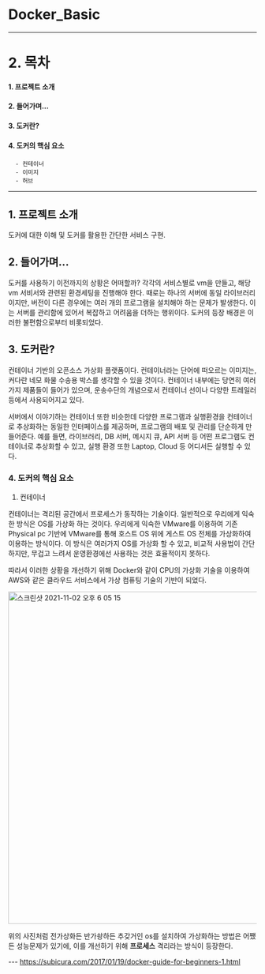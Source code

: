 # Docker_Basic


---

# 2. 목차

#### 1. 프로젝트 소개
#### 2. 들어가며...
#### 3. 도커란?
#### 4. 도커의 핵심 요소
      - 컨테이너
      - 이미지
      - 허브

---

## 1.  프로젝트 소개

도커에 대한 이해 및 도커를 활용한 간단한 서비스 구현.

## 2. 들어가며...

도커를 사용하기 이전까지의 상황은 어떠할까? 각각의 서비스별로 vm을 만들고, 해당 vm 서비서와 관련된 환경세팅을 진행해야 한다. 때로는 하나의 서버에 동일 라이브러리이지만, 버전이 다른 경우에는 여러 개의 프로그램을 설치해야 하는 문제가 발생한다. 이는 서버를 관리함에 있어서 복잡하고 어려움을 더하는 행위이다. 도커의 등장 배경은 이러한 불편함으로부터 비롯되었다.

## 3. 도커란?

컨테이너 기반의 오픈소스 가상화 플랫폼이다. 컨테이너라는 단어에 떠오르는 이미지는, 커다란 네모 화물 수송용 박스를 생각할 수 있을 것이다. 컨테이너 내부에는 당연히 여러가지 제품들이 들어가 있으며, 운송수단의 개념으로서 컨테이너 선이나 다양한 트레일러 등에서 사용되어지고 있다.

서버에서 이야기하는 컨테이너 또한 비슷한데 다양한 프로그램과 실행환경을 컨테이너로 추상화하는 동일한 인터페이스를 제공하며, 프로그램의 배포 및 관리를 단순하게 만들어준다. 예를 들면, 라이브러리, DB 서버, 메시지 큐, API 서버 등 어떤 프로그램도 컨테이너로 추상화할 수 있고, 실행 환경 또한 Laptop, Cloud 등 어디서든 실행할 수 있다.


### 4. 도커의 핵심 요소

1) 컨테이너

컨테이너는 격리된 공간에서 프로세스가 동작하는 기술이다. 일반적으로 우리에게 익숙한 방식은 OS를 가상화 하는 것이다. 우리에게 익숙한 VMware를 이용하여 기존 Physical pc 기반에 VMware를 통해 호스트 OS 위에 게스트 OS 전체를 가상화하여 이용하는 방식이다. 이 방식은 여러가지 OS를 가상화 할 수 있고, 비교적 사용법이 간단하지만, 무겁고 느려서 운영환경에선 사용하는 것은 효율적이지 못하다.

따라서 이러한 상황을 개선하기 위해 Docker와 같이 CPU의 가상화 기술을 이용하여 AWS와 같은 클라우드 서비스에서 가상 컴퓨팅 기술의 기반이 되었다.

<img width="673" alt="스크린샷 2021-11-02 오후 6 05 15" src="https://user-images.githubusercontent.com/68539491/139817377-fce59f9b-21ba-492a-bbca-2361a67aa530.png">

위의 사진처럼 전가상화든 반가솽하든 추갖거인 os를 설치하여 가상화하는 방법은 어쨌든 성능문제가 있기에, 이를 개선하기 위해 <b>프로세스</b> 격리라는 방식이 등장한다.


--- https://subicura.com/2017/01/19/docker-guide-for-beginners-1.html

